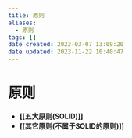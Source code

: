 ```yaml
---
title: 原则
aliases:
  - 原则
tags: []
date created: 2023-03-07 13:09:20
date updated: 2023-11-22 10:40:47
---
```


# 原则

- **[[五大原则(SOLID)]]**
- **[[其它原则(不属于SOLID的原则)]]**
